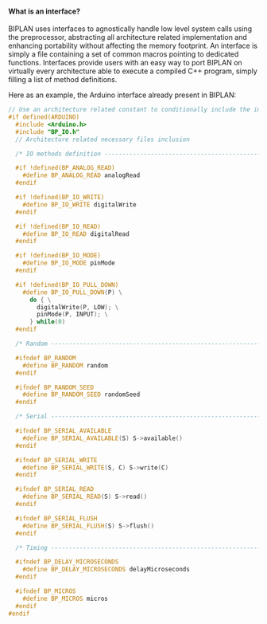
#### What is an interface?
BIPLAN uses interfaces to agnostically handle low level system calls using the preprocessor, abstracting all architecture related implementation and enhancing portability without affecting the memory footprint. An interface is simply a file containing a set of common macros pointing to dedicated functions. Interfaces provide users with an easy way to port BIPLAN on virtually every architecture able to execute a compiled C++ program, simply filling a list of method definitions.

Here as an example, the Arduino interface already present in BIPLAN:
```cpp
// Use an architecture related constant to conditionally include the interface
#if defined(ARDUINO)
  #include <Arduino.h>
  #include "BP_IO.h"
  // Architecture related necessary files inclusion

  /* IO methods definition ------------------------------------------------- */

  #if !defined(BP_ANALOG_READ)
    #define BP_ANALOG_READ analogRead
  #endif

  #if !defined(BP_IO_WRITE)
    #define BP_IO_WRITE digitalWrite
  #endif

  #if !defined(BP_IO_READ)
    #define BP_IO_READ digitalRead
  #endif

  #if !defined(BP_IO_MODE)
    #define BP_IO_MODE pinMode
  #endif

  #if !defined(BP_IO_PULL_DOWN)
    #define BP_IO_PULL_DOWN(P) \
      do { \
        digitalWrite(P, LOW); \
        pinMode(P, INPUT); \
      } while(0)
  #endif

  /* Random ----------------------------------------------------------------- */

  #ifndef BP_RANDOM
    #define BP_RANDOM random
  #endif

  #ifndef BP_RANDOM_SEED
    #define BP_RANDOM_SEED randomSeed
  #endif

  /* Serial ----------------------------------------------------------------- */

  #ifndef BP_SERIAL_AVAILABLE
    #define BP_SERIAL_AVAILABLE(S) S->available()
  #endif

  #ifndef BP_SERIAL_WRITE
    #define BP_SERIAL_WRITE(S, C) S->write(C)
  #endif

  #ifndef BP_SERIAL_READ
    #define BP_SERIAL_READ(S) S->read()
  #endif

  #ifndef BP_SERIAL_FLUSH
    #define BP_SERIAL_FLUSH(S) S->flush()
  #endif

  /* Timing ----------------------------------------------------------------- */

  #ifndef BP_DELAY_MICROSECONDS
    #define BP_DELAY_MICROSECONDS delayMicroseconds
  #endif

  #ifndef BP_MICROS
    #define BP_MICROS micros
  #endif
#endif
```

